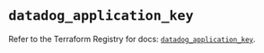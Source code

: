 # `datadog_application_key`

Refer to the Terraform Registry for docs: [`datadog_application_key`](https://registry.terraform.io/providers/datadog/datadog/3.57.0/docs/resources/application_key).
